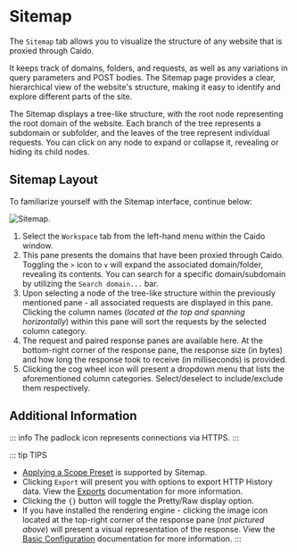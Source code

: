 # Sitemap

The `Sitemap` tab allows you to visualize the structure of any website that is proxied through Caido.

It keeps track of domains, folders, and requests, as well as any variations in query parameters and POST bodies. The Sitemap page provides a clear, hierarchical view of the website's structure, making it easy to identify and explore different parts of the site.

The Sitemap displays a tree-like structure, with the root node representing the root domain of the website. Each branch of the tree represents a subdomain or subfolder, and the leaves of the tree represent individual requests. You can click on any node to expand or collapse it, revealing or hiding its child nodes.

## Sitemap Layout

To familiarize yourself with the Sitemap interface, continue below:

<img alt="Sitemap." src="/_images/sitemap_marked_layout.png" center/>

1. Select the `Workspace` tab from the left-hand menu within the Caido window.
2. This pane presents the domains that have been proxied through Caido. Toggling the `>` icon to `∨` will expand the associated domain/folder, revealing its contents. You can search for a specific domain/subdomain by utilizing the `Search domain...` bar.
3. Upon selecting a node of the tree-like structure within the previously mentioned pane - all associated requests are displayed in this pane. Clicking the column names (_located at the top and spanning horizontally_) within this pane will sort the requests by the selected column category.
4. The request and paired response panes are available here. At the bottom-right corner of the response pane, the response size (in bytes) and how long the response took to receive (in milliseconds) is provided.
5. Clicking the cog wheel icon will present a dropdown menu that lists the aforementioned column categories. Select/deselect to include/exclude them respectively.

## Additional Information

::: info
The padlock icon represents connections via HTTPS.
:::

::: tip TIPS

- [Applying a Scope Preset](../overview/scope.md) is supported by Sitemap.
- Clicking `Export` will present you with options to export HTTP History data. View the [Exports](../logging/exports.md) documentation for more information.
- Clicking the `{}` button will toggle the Pretty/Raw display option.
- If you have installed the rendering engine - clicking the image icon located at the top-right corner of the response pane (_not pictured above_) will present a visual representation of the response. View the [Basic Configuration](../../../quickstart/beginner_guide/setup/config.md) documentation for more information.
:::
